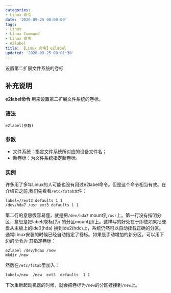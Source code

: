 ```yaml
---
categories:
- Linux 命令
date: '2020-09-25 08:00:00'
tags:
- Linux
- Linux Command
- Linux 命令
- e2label
title: 【Linux 命令】e2label
updated: '2020-09-25 09:01:30'
---
```


设置第二扩展文件系统的卷标

## 补充说明

**e2label命令** 用来设置第二扩展文件系统的卷标。

###  语法

```shell
e2label(参数)
```

###  参数

*   文件系统：指定文件系统所对应的设备文件名；
*   新卷标：为文件系统指定新卷标。

###  实例

许多用了多年Linux的人可能也没有用过e2label命令。但是这个命令相当有效。在介绍它之前,我们先看看`/etc/fstab文`件：

```shell
label=//ext3 defaults 1 1
/dev/hda7 /usr ext3 defaults 1 1
```

第二行的意思很容易懂，就是把`/dev/hda7` mount到`/usr`上。第一行没有指明分区，意思是把label(卷标)为/ 的分区mount到/上。这样写的好处在于即使如果把硬盘从主板上的ide0(hda) 换到ide2(hdc)上，系统仍然可以自动挂载正确的分区。通常Linux安装的时候已经自动指定了卷标。如果是手动增加的新分区，可以用下边的命令为 其指定卷标：

```shell
e2label /dev/hdax /new
mkdir /new
```

然后在`/etc/fstab`里加入：

```shell
label=/new  /new  ext3  defaults  1 1
```

下次重新起动机器的时候，就会把卷标为`/new`的分区挂接到`/new`上。


